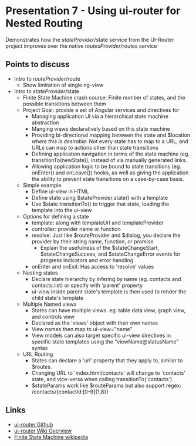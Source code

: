 # Presentation 7 - Using ui-router for Nested Routing
Demonstrates how the $stateProvider/$state service from the UI-Router project improves over the native $routesProvider/$routes service
## Points to discuss
* Intro to $routeProvider/$route
	* Show limitation of single ng-view
* Intro to $stateProvider/$state
	* Finite State Machine crash course: Finite number of states, and the possible transitions between them
	* Project Goal: provide a set of Angular services and directives for
		* Managing application UI via a hierarchical state machine abstraction
		* Manging views declaratively based on this state machine
		* Providing bi-directional mapping between the state and $location *where this is desirable*: Not every state has to map to a URL, and URLs can map to actions other than state transitions
		* Defining application navigation in terms of the state machine (eg. transitionTo(newState)), instead of via manually generated links.
		* Allowing application logic to be bound to state transitions (eg. onEnter() and onLeave()) hooks, as well as giving the application the ability to prevent state transitions on a case-by-case basis.
	* Simple example
		* Define ui-view in HTML
		* Define state using $stateProvider.state() with a template
		* Use $state.transitionTo() to trigger that state, loading the template into the ui-view
	* Options for defining a state
		* template: along with templateUrl and templateProvider
		* controller: provider name or function
		* resolve: Just like $routeProvider and $dialog, you declare the provider by their string name, function, or promise
			* Explain the usefulness of the $stateChangeStart, $stateChangeSuccess, and $stateChangeError events for progress indicators and error handling
		* onEnter and onExit: Has access to 'resolve' values
	* Nesting states
		* Declare state hierarchy by infering by name (eg. contacts and contacts.list) or specify with 'parent' property
		* ui-view inside parent state's template is then used to render the child state's template
	* Multiple Named views
		* States can have multiple views. eg. table data view, graph view, and controls view
		* Declared as the 'views' object with their own names
		* View names then map to ui-view="name"
		* View models can also target specific ui-view directives in specific state templates using the "viewName@statusName" syntax
	* URL Routing
		* States can declare a 'url' property that they apply to, similar to $routes.
		* Changing URL to 'index.html/contacts' will change to 'contacts' state, and vice-versa when calling transitionTo('contacts')
		* $stateParams work like $routeParams but also support regex: /contacts/{contactId:\[0-9\]{1,8}}
## Links
* [ui-router Github](https://github.com/angular-ui/ui-router)
* [ui-router Wiki Overview](https://github.com/angular-ui/ui-router/wiki)
* [Finite State Machine wikipedia](http://en.wikipedia.org/wiki/Finite-state_machine)